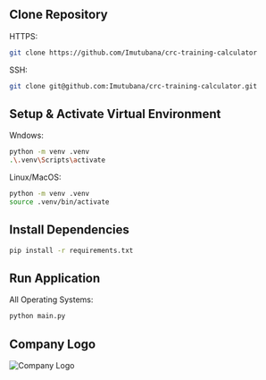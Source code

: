 ## Clone Repository
HTTPS:
```bash
git clone https://github.com/Imutubana/crc-training-calculator
```
SSH:
```bash
git clone git@github.com:Imutubana/crc-training-calculator.git
```

## Setup & Activate Virtual Environment
Wndows:
```bash
python -m venv .venv
.\.venv\Scripts\activate
```
Linux/MacOS:
```bash
python -m venv .venv
source .venv/bin/activate
```

## Install Dependencies
```bash
pip install -r requirements.txt
```

## Run Application
All Operating Systems:
```bash
python main.py
```

## Company Logo
![Company Logo](https://http://github.com/Imutubana/crc-training-calculator/blob/main/assets/logo_revised_coloured.png?raw=true)